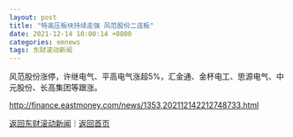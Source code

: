 ```yaml
---
layout: post
title: "特高压板块持续走强 风范股份二连板"
date: 2021-12-14 10:00:14 +0800
categories: emnews
tags: 东财滚动新闻
---
```


风范股份涨停，许继电气、平高电气涨超5%，汇金通、金杯电工、思源电气、中元股份、长高集团等跟涨。

<http://finance.eastmoney.com/news/1353,202112142212748733.html>

[返回东财滚动新闻](//finews.withounder.com/emnews/)｜[返回首页](//finews.withounder.com/)